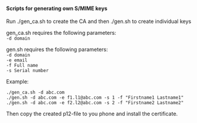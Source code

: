 
#### Scripts for generating own S/MIME keys

Run ./gen_ca.sh to create the CA and then ./gen.sh to create individual keys

gen_ca.sh requires the following parameters:  
`-d domain`  

gen.sh requires the following parameters:  
`-d domain`  
`-e email`  
`-f Full name`  
`-s Serial number`  

Example:
```
./gen_ca.sh -d abc.com
./gen.sh -d abc.com -e f1.l1@abc.com -s 1 -f "Firstname1 Lastname1"
./gen.sh -d abc.com -e f2.l2@abc.com -s 2 -f "Firstname2 Lastname2"
```
Then copy the created p12-file to you phone and install the certificate.